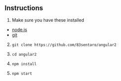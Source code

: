 
## Instructions

1. Make sure you have these installed
  - [node.js](http://nodejs.org/)
  - [git](http://git-scm.com/)

2. `git clone https://github.com/83sentaro/angular2`
    
3. `cd angular2`
    
4. `npm install`
    
5. `npm start`




